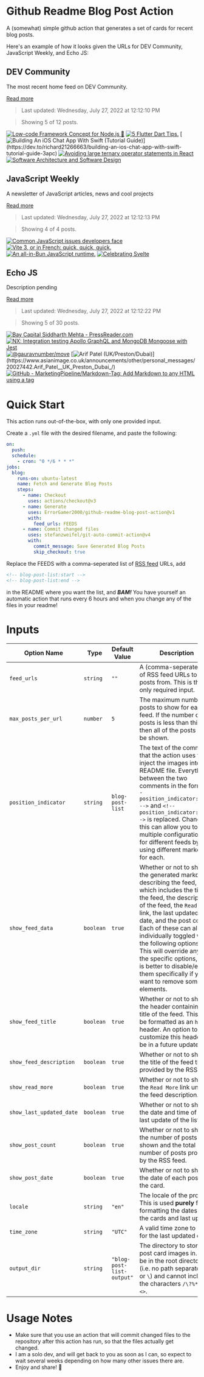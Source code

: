 # Github Readme Blog Post Action

A (somewhat) simple github action that generates a set of cards for recent blog posts.

Here's an example of how it looks given the URLs for DEV Community, JavaScript Weekly, and Echo JS:

<!-- post-list:start -->
## DEV Community

The most recent home feed on DEV Community.

[Read more](https://dev.to)
> Last updated: Wednesday, July 27, 2022 at 12:12:10 PM

> Showing 5 of 12 posts.

[![Low-code Framework Concept for Node.js 🥑](https://raw.githubusercontent.com/ErrorGamer2000/github-readme-blog-post-action/main/generated_files/DEV_Community/Low-code_Framework_Concept_for_Node.js_🥑.svg)](https://dev.to/canmingir/low-code-framework-concept-for-nodejs-55b0)
[![5 Flutter Dart Tips.](https://raw.githubusercontent.com/ErrorGamer2000/github-readme-blog-post-action/main/generated_files/DEV_Community/5_Flutter_Dart_Tips..svg)](https://dev.to/dreamyplayer/5-flutter-dart-tips-28pn)
[![Building An iOS Chat App With Swift (Tutorial Guide)](https://raw.githubusercontent.com/ErrorGamer2000/github-readme-blog-post-action/main/generated_files/DEV_Community/Building_An_iOS_Chat_App_With_Swift_(Tutorial_Guide).svg)](https://dev.to/richard21266663/building-an-ios-chat-app-with-swift-tutorial-guide-3apc)
[![Avoiding large ternary operator statements in React](https://raw.githubusercontent.com/ErrorGamer2000/github-readme-blog-post-action/main/generated_files/DEV_Community/Avoiding_large_ternary_operator_statements_in_React.svg)](https://dev.to/gax97/avoiding-large-ternary-operator-statements-in-react-4i19)
[![Software Architecture and Software Design](https://raw.githubusercontent.com/ErrorGamer2000/github-readme-blog-post-action/main/generated_files/DEV_Community/Software_Architecture_and_Software_Design.svg)](https://dev.to/franckweb/software-architecture-and-software-design-3m81)


## JavaScript Weekly

A newsletter of JavaScript articles, news and cool projects

[Read more](https://javascriptweekly.com/)
> Last updated: Wednesday, July 27, 2022 at 12:12:13 PM

> Showing 4 of 4 posts.

[![Common JavaScript issues developers face](https://raw.githubusercontent.com/ErrorGamer2000/github-readme-blog-post-action/main/generated_files/JavaScript_Weekly/Common_JavaScript_issues_developers_face.svg)](https://javascriptweekly.com/issues/599)
[![Vite 3, or in French: quick, quick, quick.](https://raw.githubusercontent.com/ErrorGamer2000/github-readme-blog-post-action/main/generated_files/JavaScript_Weekly/Vite_3__or_in_French__quick__quick__quick..svg)](https://javascriptweekly.com/issues/598)
[![An all-in-Bun JavaScript runtime.](https://raw.githubusercontent.com/ErrorGamer2000/github-readme-blog-post-action/main/generated_files/JavaScript_Weekly/An_all-in-Bun_JavaScript_runtime..svg)](https://javascriptweekly.com/issues/597)
[![Celebrating Svelte](https://raw.githubusercontent.com/ErrorGamer2000/github-readme-blog-post-action/main/generated_files/JavaScript_Weekly/Celebrating_Svelte.svg)](https://javascriptweekly.com/issues/596)


## Echo JS

Description pending

[Read more](
http://www.echojs.com
)
> Last updated: Wednesday, July 27, 2022 at 12:12:22 PM

> Showing 5 of 30 posts.

[![
Bay Capital Siddharth Mehta - PressReader.com
](https://raw.githubusercontent.com/ErrorGamer2000/github-readme-blog-post-action/main/generated_files/_Echo_JS_/_Bay_Capital_Siddharth_Mehta_-_PressReader.com_.svg)](
https://www.pressreader.com/oman/muscat-daily/20220104/281672553284418
)
[![NX: Integration testing Apollo GraphQL and MongoDB Mongoose with Jest ](https://raw.githubusercontent.com/ErrorGamer2000/github-readme-blog-post-action/main/generated_files/_Echo_JS_/NX__Integration_testing_Apollo_GraphQL_and_MongoDB_Mongoose_with_Jest_.svg)](https://creotip.io/posts/nx-testing-apollo-server-mongodb-mongoose)
[![@gauravnumber/move](https://raw.githubusercontent.com/ErrorGamer2000/github-readme-blog-post-action/main/generated_files/_Echo_JS_/@gauravnumber_move.svg)](https://www.npmjs.com/package/@gauravnumber/move)
[![Arif Patel (UK/Preston/Dubai)](https://raw.githubusercontent.com/ErrorGamer2000/github-readme-blog-post-action/main/generated_files/_Echo_JS_/Arif_Patel_(UK_Preston_Dubai).svg)](https://www.asianimage.co.uk/announcements/other/personal_messages/20027442.Arif_Patel__UK_Preston_Dubai_/)
[![GitHub - MarketingPipeline/Markdown-Tag: Add Markdown to any HTML using a <md> tag](https://raw.githubusercontent.com/ErrorGamer2000/github-readme-blog-post-action/main/generated_files/_Echo_JS_/GitHub_-_MarketingPipeline_Markdown-Tag__Add_Markdown_to_any_HTML_using_a__md__tag.svg)](https://github.com/MarketingPipeline/Markdown-Tag)


<!-- post-list:end -->

# Quick Start

This action runs out-of-the-box, with only one provided input.

Create a `.yml` file with the desired filename, and paste the following:

```yml
on:
  push:
  schedule:
    - cron: "0 */6 * * *"
jobs:
  blog:
    runs-on: ubuntu-latest
    name: Fetch and Generate Blog Posts
    steps:
      - name: Checkout
        uses: actions/checkout@v3
      - name: Generate
        uses: ErrorGamer2000/github-readme-blog-post-action@v1
        with:
          feed_urls: FEEDS
      - name: Commit changed files
        uses: stefanzweifel/git-auto-commit-action@v4
        with:
          commit_message: Save Generated Blog Posts
          skip_checkout: true
```

Replace the FEEDS with a comma-seperated list of [RSS feed](https://rss.com/blog/how-do-rss-feeds-work/) URLs, add

```md
<!-- blog-post-list:start -->
<!-- blog-post-list:end -->
```

in the README where you want the list, and **_BAM!_** You have yourself an automatic action that runs every 6 hours and when you change any of the files in your readme!

# Inputs

<table>
  <thead>
    <tr>
      <th>Option Name</th>
      <th>Type</th>
      <th>Default Value</th>
      <th>Description</th>
    </tr>
  </thead>
  <tbody>
    <tr>
      <td><code>feed_urls</code></td>
      <td><code>string</code></td>
      <td><code>""</code></td>
      <td>A (comma-seperated) list of RSS feed URLs to load posts from. This is the only required input.</td>
    </tr>
    <tr>
      <td><code>max_posts_per_url</code></td>
      <td><code>number</code></td>
      <td><code>5</code></td>
      <td>The maximum number of posts to show for each feed. If the number of posts is less than this, then all of the posts will be shown.</td>
    </tr>
    <tr>
      <td><code>position_indicator</code></td>
      <td><code>string</code></td>
      <td><code>blog-post-list</code></td>
      <td>The text of the comments that the action uses to inject the images into the README file. Everything between the two comments in the form <code>&lt;!-- position_indicator:start --&gt;</code> and <code>&lt;!-- position_indicator:end --&gt;</code> is replaced. Changing this can allow you to use multiple configurations for different feeds by using different markers for each.</td>
    </tr>
    <tr>
      <td><code>show_feed_data</code></td>
      <td><code>boolean</code></td>
      <td><code>true</code></td>
      <td>Whether or not to show the generated markdown describing the feed, which includes the title of the feed, the description of the feed, the <code>Read More</code> link, the last updated date, and the post count. Each of these can also be individually toggled with the following options. This will override any of the specific options, so it is better to disable/enable them specifically if you want to remove some elements.</td>
    </tr>
    <tr>
      <td><code>show_feed_title</code></td>
      <td><code>boolean</code></td>
      <td><code>true</code></td>
      <td>Whether or not to show the header containing the title of the feed. This will be formatted as an <code>h2</code> header. An option to customize this header will be in a future update.</td>
    </tr>
    <tr>
      <td><code>show_feed_description</code></td>
      <td><code>boolean</code></td>
      <td><code>true</code></td>
      <td>Whether or not to show the title of the feed that is provided by the RSS feed.</td>
    </tr>
    <tr>
      <td><code>show_read_more</code></td>
      <td><code>boolean</code></td>
      <td><code>true</code></td>
      <td>Whether or not to show the <code>Read More</code> link under the feed description.</td>
    </tr>
    <tr>
      <td><code>show_last_updated_date</code></td>
      <td><code>boolean</code></td>
      <td><code>true</code></td>
      <td>Whether or not to show the date and time of the last update of the list.</td>
    </tr>
    <tr>
      <td><code>show_post_count</code></td>
      <td><code>boolean</code></td>
      <td><code>true</code></td>
      <td>Whether or not to show the number of posts shown and the total number of posts provided by the RSS feed.</td>
    </tr>
    <tr>
      <td><code>show_post_date</code></td>
      <td><code>boolean</code></td>
      <td><code>true</code></td>
      <td>Whether or not to show the date of each post on the card.</td>
    </tr>
    <tr>
      <td><code>locale</code></td>
      <td><code>string</code></td>
      <td><code>"en"</code></td>
      <td>The locale of the project. This is used <strong>purely</strong> for formatting the dates of the cards and last update.</td>
    </tr>
    <tr>
      <td><code>time_zone</code></td>
      <td><code>string</code></td>
      <td><code>"UTC"</code></td>
      <td>A valid time zone to use for the last updated date.</td>
    </tr>
    <tr>
      <td><code>output_dir</code></td>
      <td><code>string</code></td>
      <td><code>"blog-post-list-output"</code></td>
      <td>The directory to store the post card images in. Must be in the root directory (i.e. no path separators <code>/</code> or <code>\</code>) and cannot include the characters <code>/\?%*:|"&lt;&gt;</code>.</td>
    </tr>
<!--
    <tr>
      <td><code></code></td>
      <td><cde></cde></td>
      <td><code></code></td>
      <td></td>
    </tr>
-->
  </tbody>
</table>

# Usage Notes

- Make sure that you use an action that will commit changed files to the repository after this action has run, so that the files actually get changed.
- I am a solo dev, and will get back to you as soon as I can, so expect to wait several weeks depending on how many other issues there are.
- Enjoy and share! 🤗
